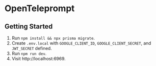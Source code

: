 # OpenTeleprompt

## Getting Started

1. Run `npm install && npx prisma migrate`.
2. Create `.env.local` with `GOOGLE_CLIENT_ID`, `GOOGLE_CLIENT_SECRET`, and `JWT_SECRET` defined.
3. Run `npm run dev`. 
4. Visit http://localhost:6969.